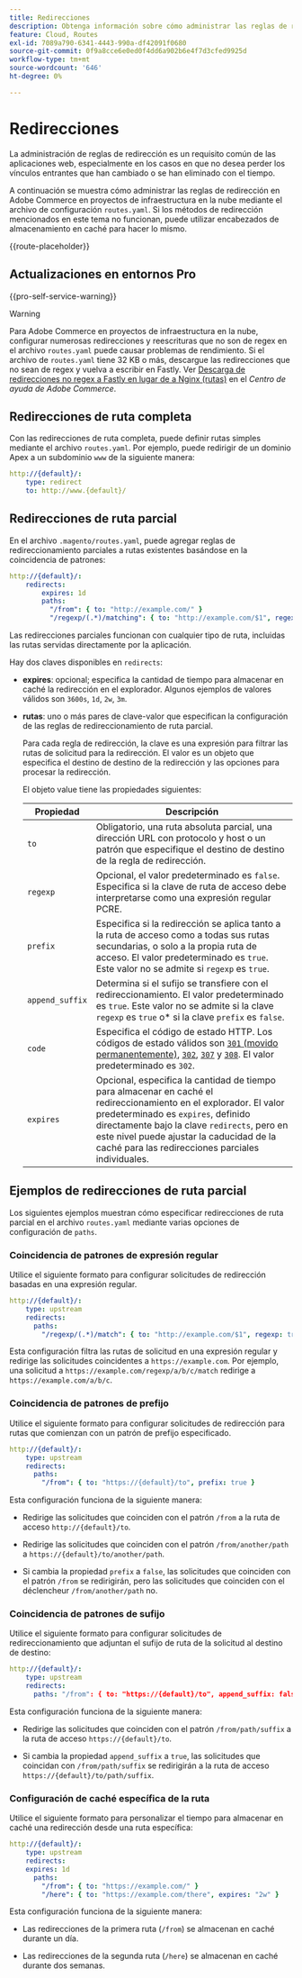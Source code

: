 ```yaml
---
title: Redirecciones
description: Obtenga información sobre cómo administrar las reglas de redirección para su proyecto de Adobe Commerce en la nube.
feature: Cloud, Routes
exl-id: 7089a790-6341-4443-990a-df42091f0680
source-git-commit: 0f9a8cce6e0ed0f4dd6a902b6e4f7d3cfed9925d
workflow-type: tm+mt
source-wordcount: '646'
ht-degree: 0%

---
```


# Redirecciones

La administración de reglas de redirección es un requisito común de las aplicaciones web, especialmente en los casos en que no desea perder los vínculos entrantes que han cambiado o se han eliminado con el tiempo.

A continuación se muestra cómo administrar las reglas de redirección en Adobe Commerce en proyectos de infraestructura en la nube mediante el archivo de configuración `routes.yaml`. Si los métodos de redirección mencionados en este tema no funcionan, puede utilizar encabezados de almacenamiento en caché para hacer lo mismo.

{{route-placeholder}}

## Actualizaciones en entornos Pro

{{pro-self-service-warning}}

>[!WARNING]
>
>Para Adobe Commerce en proyectos de infraestructura en la nube, configurar numerosas redirecciones y reescrituras que no son de regex en el archivo `routes.yaml` puede causar problemas de rendimiento. Si el archivo de `routes.yaml` tiene 32 KB o más, descargue las redirecciones que no sean de regex y vuelva a escribir en Fastly. Ver [Descarga de redirecciones no regex a Fastly en lugar de a Nginx (rutas)](https://experienceleague.adobe.com/docs/commerce-knowledge-base/kb/troubleshooting/miscellaneous/offload-non-regex-redirects-to-fastly-instead-of-nginx-routes.html) en el _Centro de ayuda de Adobe Commerce_.

## Redirecciones de ruta completa

Con las redirecciones de ruta completa, puede definir rutas simples mediante el archivo `routes.yaml`. Por ejemplo, puede redirigir de un dominio Apex a un subdominio `www` de la siguiente manera:

```yaml
http://{default}/:
    type: redirect
    to: http://www.{default}/
```

## Redirecciones de ruta parcial

En el archivo `.magento/routes.yaml`, puede agregar reglas de redireccionamiento parciales a rutas existentes basándose en la coincidencia de patrones:

```yaml
http://{default}/:
    redirects:
        expires: 1d
        paths:
          "/from": { to: "http://example.com/" }
          "/regexp/(.*)/matching": { to: "http://example.com/$1", regexp: true }
```

Las redirecciones parciales funcionan con cualquier tipo de ruta, incluidas las rutas servidas directamente por la aplicación.

Hay dos claves disponibles en `redirects`:

- **expires**: opcional; especifica la cantidad de tiempo para almacenar en caché la redirección en el explorador. Algunos ejemplos de valores válidos son `3600s`, `1d`, `2w`, `3m`.

- **rutas**: uno o más pares de clave-valor que especifican la configuración de las reglas de redireccionamiento de ruta parcial.

  Para cada regla de redirección, la clave es una expresión para filtrar las rutas de solicitud para la redirección. El valor es un objeto que especifica el destino de destino de la redirección y las opciones para procesar la redirección.

  El objeto value tiene las propiedades siguientes:

  | Propiedad | Descripción |
  | ---------- | ----------- |
  | `to` | Obligatorio, una ruta absoluta parcial, una dirección URL con protocolo y host o un patrón que especifique el destino de destino de la regla de redirección. |
  | `regexp` | Opcional, el valor predeterminado es `false`. Especifica si la clave de ruta de acceso debe interpretarse como una expresión regular PCRE. |
  | `prefix` | Especifica si la redirección se aplica tanto a la ruta de acceso como a todas sus rutas secundarias, o solo a la propia ruta de acceso. El valor predeterminado es `true`. Este valor no se admite si `regexp` es `true`. |
  | `append_suffix` | Determina si el sufijo se transfiere con el redireccionamiento. El valor predeterminado es `true`. Este valor no se admite si la clave `regexp` es `true` o* si la clave `prefix` es `false`. |
  | `code` | Especifica el código de estado HTTP. Los códigos de estado válidos son [`301` (movido permanentemente)](https://www.w3.org/Protocols/rfc2616/rfc2616-sec10.html#sec10.3.2), [`302`](https://www.w3.org/Protocols/rfc2616/rfc2616-sec10.html#sec10.3.3), [`307`](https://www.w3.org/Protocols/rfc2616/rfc2616-sec10.html#sec10.3.8) y [`308`](https://www.rfc-editor.org/rfc/rfc7238). El valor predeterminado es `302`. |
  | `expires` | Opcional, especifica la cantidad de tiempo para almacenar en caché el redireccionamiento en el explorador. El valor predeterminado es `expires`, definido directamente bajo la clave `redirects`, pero en este nivel puede ajustar la caducidad de la caché para las redirecciones parciales individuales. |

## Ejemplos de redirecciones de ruta parcial

Los siguientes ejemplos muestran cómo especificar redirecciones de ruta parcial en el archivo `routes.yaml` mediante varias opciones de configuración de `paths`.

### Coincidencia de patrones de expresión regular

Utilice el siguiente formato para configurar solicitudes de redirección basadas en una expresión regular.

```yaml
http://{default}/:
    type: upstream
    redirects:
      paths:
        "/regexp/(.*)/match": { to: "http://example.com/$1", regexp: true }
```

Esta configuración filtra las rutas de solicitud en una expresión regular y redirige las solicitudes coincidentes a `https://example.com`. Por ejemplo, una solicitud a `https://example.com/regexp/a/b/c/match` redirige a `https://example.com/a/b/c`.

### Coincidencia de patrones de prefijo

Utilice el siguiente formato para configurar solicitudes de redirección para rutas que comienzan con un patrón de prefijo especificado.

```yaml
http://{default}/:
    type: upstream
    redirects:
      paths:
        "/from": { to: "https://{default}/to", prefix: true }
```

Esta configuración funciona de la siguiente manera:

- Redirige las solicitudes que coinciden con el patrón `/from` a la ruta de acceso `http://{default}/to`.

- Redirige las solicitudes que coinciden con el patrón `/from/another/path` a `https://{default}/to/another/path`.

- Si cambia la propiedad `prefix` a `false`, las solicitudes que coinciden con el patrón `/from` se redirigirán, pero las solicitudes que coinciden con el déclencheur `/from/another/path` no.

### Coincidencia de patrones de sufijo

Utilice el siguiente formato para configurar solicitudes de redireccionamiento que adjuntan el sufijo de ruta de la solicitud al destino de destino:

```yaml
http://{default}/:
    type: upstream
    redirects:
      paths: "/from": { to: "https://{default}/to", append_suffix: false }
```

Esta configuración funciona de la siguiente manera:

- Redirige las solicitudes que coinciden con el patrón `/from/path/suffix` a la ruta de acceso `https://{default}/to`.

- Si cambia la propiedad `append_suffix` a `true`, las solicitudes que coincidan con `/from/path/suffix` se redirigirán a la ruta de acceso `https://{default}/to/path/suffix`.

### Configuración de caché específica de la ruta

Utilice el siguiente formato para personalizar el tiempo para almacenar en caché una redirección desde una ruta específica:

```yaml
http://{default}/:
    type: upstream
    redirects:
    expires: 1d
      paths:
        "/from": { to: "https://example.com/" }
        "/here": { to: "https://example.com/there", expires: "2w" }
```

Esta configuración funciona de la siguiente manera:

- Las redirecciones de la primera ruta (`/from`) se almacenan en caché durante un día.

- Las redirecciones de la segunda ruta (`/here`) se almacenan en caché durante dos semanas.
